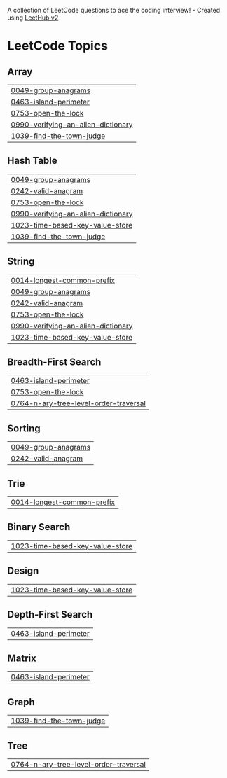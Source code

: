 A collection of LeetCode questions to ace the coding interview! - Created using [LeetHub v2](https://github.com/arunbhardwaj/LeetHub-2.0)
<!---LeetCode Topics Start-->
# LeetCode Topics
## Array
|  |
| ------- |
| [0049-group-anagrams](https://github.com/MrSanketPrajapatissp/Java-DSA-/tree/master/0049-group-anagrams) |
| [0463-island-perimeter](https://github.com/MrSanketPrajapatissp/Java-DSA-/tree/master/0463-island-perimeter) |
| [0753-open-the-lock](https://github.com/MrSanketPrajapatissp/Java-DSA-/tree/master/0753-open-the-lock) |
| [0990-verifying-an-alien-dictionary](https://github.com/MrSanketPrajapatissp/Java-DSA-/tree/master/0990-verifying-an-alien-dictionary) |
| [1039-find-the-town-judge](https://github.com/MrSanketPrajapatissp/Java-DSA-/tree/master/1039-find-the-town-judge) |
## Hash Table
|  |
| ------- |
| [0049-group-anagrams](https://github.com/MrSanketPrajapatissp/Java-DSA-/tree/master/0049-group-anagrams) |
| [0242-valid-anagram](https://github.com/MrSanketPrajapatissp/Java-DSA-/tree/master/0242-valid-anagram) |
| [0753-open-the-lock](https://github.com/MrSanketPrajapatissp/Java-DSA-/tree/master/0753-open-the-lock) |
| [0990-verifying-an-alien-dictionary](https://github.com/MrSanketPrajapatissp/Java-DSA-/tree/master/0990-verifying-an-alien-dictionary) |
| [1023-time-based-key-value-store](https://github.com/MrSanketPrajapatissp/Java-DSA-/tree/master/1023-time-based-key-value-store) |
| [1039-find-the-town-judge](https://github.com/MrSanketPrajapatissp/Java-DSA-/tree/master/1039-find-the-town-judge) |
## String
|  |
| ------- |
| [0014-longest-common-prefix](https://github.com/MrSanketPrajapatissp/Java-DSA-/tree/master/0014-longest-common-prefix) |
| [0049-group-anagrams](https://github.com/MrSanketPrajapatissp/Java-DSA-/tree/master/0049-group-anagrams) |
| [0242-valid-anagram](https://github.com/MrSanketPrajapatissp/Java-DSA-/tree/master/0242-valid-anagram) |
| [0753-open-the-lock](https://github.com/MrSanketPrajapatissp/Java-DSA-/tree/master/0753-open-the-lock) |
| [0990-verifying-an-alien-dictionary](https://github.com/MrSanketPrajapatissp/Java-DSA-/tree/master/0990-verifying-an-alien-dictionary) |
| [1023-time-based-key-value-store](https://github.com/MrSanketPrajapatissp/Java-DSA-/tree/master/1023-time-based-key-value-store) |
## Breadth-First Search
|  |
| ------- |
| [0463-island-perimeter](https://github.com/MrSanketPrajapatissp/Java-DSA-/tree/master/0463-island-perimeter) |
| [0753-open-the-lock](https://github.com/MrSanketPrajapatissp/Java-DSA-/tree/master/0753-open-the-lock) |
| [0764-n-ary-tree-level-order-traversal](https://github.com/MrSanketPrajapatissp/Java-DSA-/tree/master/0764-n-ary-tree-level-order-traversal) |
## Sorting
|  |
| ------- |
| [0049-group-anagrams](https://github.com/MrSanketPrajapatissp/Java-DSA-/tree/master/0049-group-anagrams) |
| [0242-valid-anagram](https://github.com/MrSanketPrajapatissp/Java-DSA-/tree/master/0242-valid-anagram) |
## Trie
|  |
| ------- |
| [0014-longest-common-prefix](https://github.com/MrSanketPrajapatissp/Java-DSA-/tree/master/0014-longest-common-prefix) |
## Binary Search
|  |
| ------- |
| [1023-time-based-key-value-store](https://github.com/MrSanketPrajapatissp/Java-DSA-/tree/master/1023-time-based-key-value-store) |
## Design
|  |
| ------- |
| [1023-time-based-key-value-store](https://github.com/MrSanketPrajapatissp/Java-DSA-/tree/master/1023-time-based-key-value-store) |
## Depth-First Search
|  |
| ------- |
| [0463-island-perimeter](https://github.com/MrSanketPrajapatissp/Java-DSA-/tree/master/0463-island-perimeter) |
## Matrix
|  |
| ------- |
| [0463-island-perimeter](https://github.com/MrSanketPrajapatissp/Java-DSA-/tree/master/0463-island-perimeter) |
## Graph
|  |
| ------- |
| [1039-find-the-town-judge](https://github.com/MrSanketPrajapatissp/Java-DSA-/tree/master/1039-find-the-town-judge) |
## Tree
|  |
| ------- |
| [0764-n-ary-tree-level-order-traversal](https://github.com/MrSanketPrajapatissp/Java-DSA-/tree/master/0764-n-ary-tree-level-order-traversal) |
<!---LeetCode Topics End-->